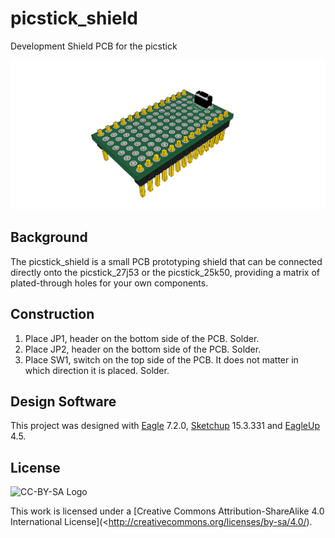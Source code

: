 # picstick_shield
Development Shield PCB for the picstick

![PCB](https://github.com/kaza007/picstick_shield/blob/master/eagleUp_picstick_shield_v1_3D.png) 

Background
----------------
The picstick_shield is a small PCB prototyping shield that can be connected directly onto the picstick_27j53 or the picstick_25k50, providing a matrix of plated-through holes for your own components.

Construction
-----------------
1. Place JP1, header on the bottom side of the PCB. Solder.
2. Place JP2, header on the bottom side of the PCB. Solder.
3. Place SW1, switch on the top side of the PCB. It does not matter in which direction it is placed. Solder.

Design Software
----------------------
This project was designed with [Eagle](http://www.cadsoftusa.com/) 7.2.0, [Sketchup](http://www.sketchup.com/) 15.3.331 and [EagleUp](http://eagleup.wordpress.com) 4.5.

License
-------
![CC-BY-SA Logo](https://i.creativecommons.org/l/by-sa/4.0/88x31.png)

This work is licensed under a [Creative Commons Attribution-ShareAlike 4.0 International License](<http://creativecommons.org/licenses/by-sa/4.0/).
